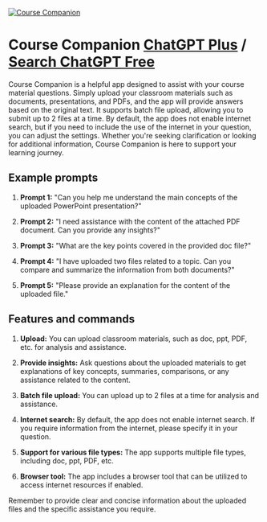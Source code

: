 
[![Course Companion](https://files.oaiusercontent.com/file-3wdq8DmbITr3e6nDpcBCk4Ct?se=2123-10-17T10%3A15%3A35Z&sp=r&sv=2021-08-06&sr=b&rscc=max-age%3D31536000%2C%20immutable&rscd=attachment%3B%20filename%3D22ca8717-f768-4ca6-b7f8-8ee21d9f79ca.png&sig=xBJ1YvKeJDpCLFlzMQuLPNnBboxuejzPEXnQ/jJRjEc%3D)](https://chat.openai.com/g/g-VzENzIMFP-course-companion)

# Course Companion [ChatGPT Plus](https://chat.openai.com/g/g-VzENzIMFP-course-companion) / [Search ChatGPT Free](https://gptcall.net/index.html#/?search=Course%20Companion)

Course Companion is a helpful app designed to assist with your course material questions. Simply upload your classroom materials such as documents, presentations, and PDFs, and the app will provide answers based on the original text. It supports batch file upload, allowing you to submit up to 2 files at a time. By default, the app does not enable internet search, but if you need to include the use of the internet in your question, you can adjust the settings. Whether you're seeking clarification or looking for additional information, Course Companion is here to support your learning journey.

## Example prompts

1. **Prompt 1:** "Can you help me understand the main concepts of the uploaded PowerPoint presentation?"

2. **Prompt 2:** "I need assistance with the content of the attached PDF document. Can you provide any insights?"

3. **Prompt 3:** "What are the key points covered in the provided doc file?"

4. **Prompt 4:** "I have uploaded two files related to a topic. Can you compare and summarize the information from both documents?"

5. **Prompt 5:** "Please provide an explanation for the content of the uploaded file."

## Features and commands

1. **Upload:** You can upload classroom materials, such as doc, ppt, PDF, etc. for analysis and assistance.

2. **Provide insights:** Ask questions about the uploaded materials to get explanations of key concepts, summaries, comparisons, or any assistance related to the content.

3. **Batch file upload:** You can upload up to 2 files at a time for analysis and assistance.

4. **Internet search:** By default, the app does not enable internet search. If you require information from the internet, please specify it in your question.

5. **Support for various file types:** The app supports multiple file types, including doc, ppt, PDF, etc.

6. **Browser tool:** The app includes a browser tool that can be utilized to access internet resources if enabled.

Remember to provide clear and concise information about the uploaded files and the specific assistance you require.


